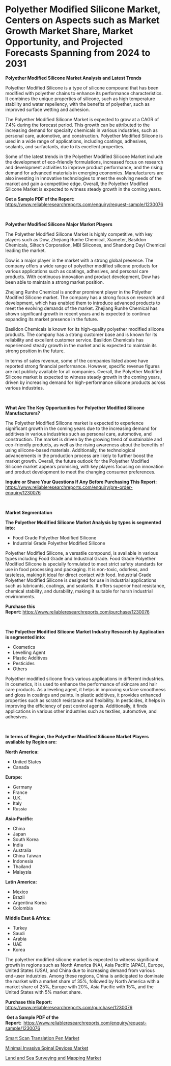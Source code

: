 <p><h1>Polyether Modified Silicone Market, Centers on Aspects such as Market Growth Market Share, Market Opportunity, and Projected Forecasts Spanning from 2024 to 2031</h1></p><p><strong>Polyether Modified Silicone Market Analysis and Latest Trends</strong></p>
<p><p>Polyether Modified Silicone is a type of silicone compound that has been modified with polyether chains to enhance its performance characteristics. It combines the unique properties of silicone, such as high temperature stability and water repellency, with the benefits of polyether, such as improved surface wetting and adhesion.</p><p>The Polyether Modified Silicone Market is expected to grow at a CAGR of 7.4% during the forecast period. This growth can be attributed to the increasing demand for specialty chemicals in various industries, such as personal care, automotive, and construction. Polyether Modified Silicone is used in a wide range of applications, including coatings, adhesives, sealants, and surfactants, due to its excellent properties.</p><p>Some of the latest trends in the Polyether Modified Silicone Market include the development of eco-friendly formulations, increased focus on research and development activities to improve product performance, and the rising demand for advanced materials in emerging economies. Manufacturers are also investing in innovative technologies to meet the evolving needs of the market and gain a competitive edge. Overall, the Polyether Modified Silicone Market is expected to witness steady growth in the coming years.</p></p>
<p><strong>Get a Sample PDF of the Report:&nbsp;</strong> <a href="https://www.reliableresearchreports.com/enquiry/request-sample/1230076">https://www.reliableresearchreports.com/enquiry/request-sample/1230076</a></p>
<p>&nbsp;</p>
<p><strong>Polyether Modified Silicone Major Market Players</strong></p>
<p><p>The Polyether Modified Silicone Market is highly competitive, with key players such as Dow, Zhejiang Runhe Chemical, Xiameter, Basildon Chemicals, Siltech Corporation, MBI Silicones, and Shandong Dayi Chemical leading the market.</p><p>Dow is a major player in the market with a strong global presence. The company offers a wide range of polyether modified silicone products for various applications such as coatings, adhesives, and personal care products. With continuous innovation and product development, Dow has been able to maintain a strong market position.</p><p>Zhejiang Runhe Chemical is another prominent player in the Polyether Modified Silicone market. The company has a strong focus on research and development, which has enabled them to introduce advanced products to meet the evolving demands of the market. Zhejiang Runhe Chemical has shown significant growth in recent years and is expected to continue expanding its market presence in the future.</p><p>Basildon Chemicals is known for its high-quality polyether modified silicone products. The company has a strong customer base and is known for its reliability and excellent customer service. Basildon Chemicals has experienced steady growth in the market and is expected to maintain its strong position in the future.</p><p>In terms of sales revenue, some of the companies listed above have reported strong financial performance. However, specific revenue figures are not publicly available for all companies. Overall, the Polyether Modified Silicone market is expected to witness steady growth in the coming years, driven by increasing demand for high-performance silicone products across various industries.</p></p>
<p>&nbsp;</p>
<p><strong>What Are The Key Opportunities For Polyether Modified Silicone Manufacturers?</strong></p>
<p><p>The Polyether Modified Silicone market is expected to experience significant growth in the coming years due to the increasing demand for additives in various industries such as personal care, automotive, and construction. The market is driven by the growing trend of sustainable and eco-friendly products, as well as the rising awareness about the benefits of using silicone-based materials. Additionally, the technological advancements in the production process are likely to further boost the market growth. Overall, the future outlook for the Polyether Modified Silicone market appears promising, with key players focusing on innovation and product development to meet the changing consumer preferences.</p></p>
<p><strong>Inquire or Share Your Questions If Any Before Purchasing This Report:</strong> <a href="https://www.reliableresearchreports.com/enquiry/pre-order-enquiry/1230076">https://www.reliableresearchreports.com/enquiry/pre-order-enquiry/1230076</a></p>
<p>&nbsp;</p>
<p><strong>Market Segmentation</strong></p>
<p><strong>The Polyether Modified Silicone Market Analysis by types is segmented into:</strong></p>
<p><ul><li>Food Grade Polyether Modified Silicone</li><li>Industrial Grade Polyether Modified Silicone</li></ul></p>
<p><p>Polyether Modified Silicone, a versatile compound, is available in various types including Food Grade and Industrial Grade. Food Grade Polyether Modified Silicone is specially formulated to meet strict safety standards for use in food processing and packaging. It is non-toxic, odorless, and tasteless, making it ideal for direct contact with food. Industrial Grade Polyether Modified Silicone is designed for use in industrial applications such as lubricants, coatings, and sealants. It offers superior heat resistance, chemical stability, and durability, making it suitable for harsh industrial environments.</p></p>
<p><strong>Purchase this Report:&nbsp;</strong><a href="https://www.reliableresearchreports.com/purchase/1230076">https://www.reliableresearchreports.com/purchase/1230076</a></p>
<p>&nbsp;</p>
<p><strong>The Polyether Modified Silicone Market Industry Research by Application is segmented into:</strong></p>
<p><ul><li>Cosmetics</li><li>Levelling Agent</li><li>Plastic Additives</li><li>Pesticides</li><li>Others</li></ul></p>
<p><p>Polyether modified silicone finds various applications in different industries. In cosmetics, it is used to enhance the performance of skincare and hair care products. As a leveling agent, it helps in improving surface smoothness and gloss in coatings and paints. In plastic additives, it provides enhanced properties such as scratch resistance and flexibility. In pesticides, it helps in improving the efficiency of pest control agents. Additionally, it finds applications in various other industries such as textiles, automotive, and adhesives.</p></p>
<p>&nbsp;</p>
<p><strong>In terms of Region, the Polyether Modified Silicone Market Players available by Region are:</strong></p>
<p>
    <p> <strong> North America: </strong>
        <ul>
            <li>United States</li>
            <li>Canada</li>
        </ul>
        </p> 
    <p> <strong> Europe: </strong>
        <ul>
            <li>Germany</li>
            <li>France</li>
            <li>U.K.</li>
            <li>Italy</li>
            <li>Russia</li>
        </ul>
        </p> 
    <p> <strong> Asia-Pacific: </strong>
        <ul>
            <li>China</li>
            <li>Japan</li>
            <li>South Korea</li>
            <li>India</li>
            <li>Australia</li>
            <li>China Taiwan</li>
            <li>Indonesia</li>
            <li>Thailand</li>
            <li>Malaysia</li>
        </ul>
        </p> 
    <p> <strong> Latin America: </strong>
        <ul>
            <li>Mexico</li>
            <li>Brazil</li>
            <li>Argentina Korea</li>
            <li>Colombia</li>
        </ul>
        </p> 
    <p> <strong> Middle East & Africa: </strong>
        <ul>
            <li>Turkey</li>
            <li>Saudi</li>
            <li>Arabia</li>
            <li>UAE</li>
            <li>Korea</li>
        </ul>
    </p>
    </p>
<p><p>The polyether modified silicone market is expected to witness significant growth in regions such as North America (NA), Asia Pacific (APAC), Europe, United States (USA), and China due to increasing demand from various end-user industries. Among these regions, China is anticipated to dominate the market with a market share of 35%, followed by North America with a market share of 25%, Europe with 20%, Asia Pacific with 15%, and the United States with 5% market share.</p></p>
<p><strong>Purchase this Report: </strong><a href="https://www.reliableresearchreports.com/purchase/1230076">https://www.reliableresearchreports.com/purchase/1230076</a></p>
<p>&nbsp;<strong>Get a Sample PDF of the Report:&nbsp;&nbsp;</strong><a href="https://www.reliableresearchreports.com/enquiry/request-sample/1230076">https://www.reliableresearchreports.com/enquiry/request-sample/1230076</a></p>
<p><strong></strong></p>
<p><p><a href="https://view.publitas.com/reportprime-1/smart-scan-translation-pen-market-growth-market-trends-covid-19-impact-and-forecasts-for-period-from-2023-2030/">Smart Scan Translation Pen Market</a></p><p><a href="https://view.publitas.com/reportprime-1/minimal-invasive-spinal-devices-market-provides-a-comprehensive-analysis-including-a-macro-overview-of-the-market-as-well-as-micro-details-such-as-market-size-and-competitive-landscape/">Minimal Invasive Spinal Devices Market</a></p><p><a href="https://view.publitas.com/reportprime-1/land-and-sea-surveying-and-mapping-market-size-focuses-on-market-dynamics-in-depth-analysis-and-future-projections-of-its-market-forecasted-for-period-from-2023-to-2030/">Land and Sea Surveying and Mapping Market</a></p></p>